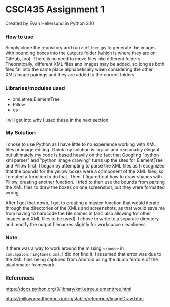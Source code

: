 # CSCI435 Assignment 1
Created by Evan Hellersund in Python 3.10
### How to use
Simply clone the repository and run `outliner.py` to generate the images with bounding boxes into the `Outputs` folder (which is where they are on GitHub, too). There is no need to move files into different folders.
Theoretically, different XML files and images may be added, so long as both files fall into the same place alphabetically when considering the other XML/image pairings and they are added to the correct folders.
### Libraries/modules used
- xml.etree.ElementTree
- Pillow
- os

I will get into why I used these in the next section.
### My Solution
I chose to use Python as I have little to no experience working with XML files or image editing. 
I think my solution is logical and reasonably elegant but ultimately my code is based heavily on the fact that Googling "python xml parser" and "python image drawing" turns up the sites for ElementTree and Pillow first.
I began by attempting to parse the XML files as I recognized that the bounds for the yellow boxes were a component of the XML files, so I created a function to do that.
Then, I figured out how to draw shapes with Pillow, creating another function. I tried to then use the bounds from parsing the XML files to draw the boxes on one screenshot, but they were formatted wrong. 

After I got that down, I got to creating a master function that would iterate through the directories of the XMLs and screenshots, as that would save me from having to hardcode the file names in
(and also allowing for other images and XML files to be used). I chose to write to a separate directory and modify the output filenames slightly for workspace cleanliness.
### Note
If there was a way to work around the missing `</node>` in `com.apalon.ringtones.xml`, I did not find it. I assumed that error was due to the
XML files being captured from Android using the dump feature of the uiautomator framework.
### References
https://docs.python.org/3/library/xml.etree.elementtree.html

https://pillow.readthedocs.io/en/stable/reference/ImageDraw.html
